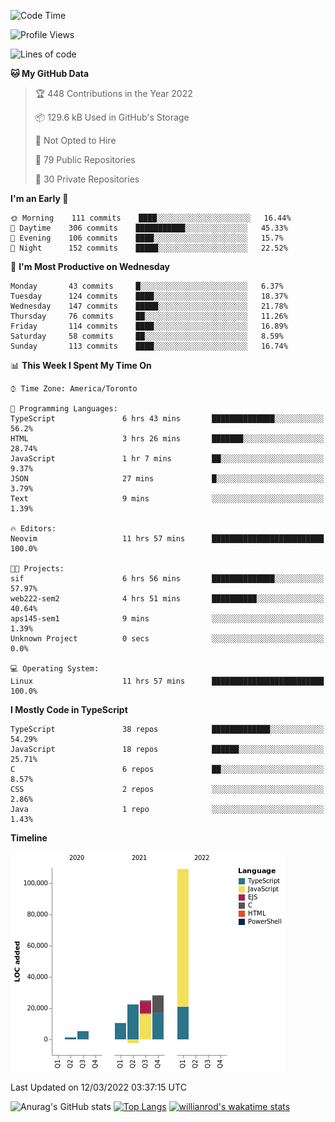 <!--START_SECTION:waka-->
![Code Time](http://img.shields.io/badge/Code%20Time-185%20hrs%2026%20mins-blue)

![Profile Views](http://img.shields.io/badge/Profile%20Views-9-blue)

![Lines of code](https://img.shields.io/badge/From%20Hello%20World%20I%27ve%20Written-199%20Thousand%20lines%20of%20code-blue)

**🐱 My GitHub Data** 

> 🏆 448 Contributions in the Year 2022
 > 
> 📦 129.6 kB Used in GitHub's Storage 
 > 
> 🚫 Not Opted to Hire
 > 
> 📜 79 Public Repositories 
 > 
> 🔑 30 Private Repositories  
 > 
**I'm an Early 🐤** 

```text
🌞 Morning    111 commits    ████░░░░░░░░░░░░░░░░░░░░░   16.44% 
🌆 Daytime    306 commits    ███████████░░░░░░░░░░░░░░   45.33% 
🌃 Evening    106 commits    ████░░░░░░░░░░░░░░░░░░░░░   15.7% 
🌙 Night      152 commits    █████░░░░░░░░░░░░░░░░░░░░   22.52%

```
📅 **I'm Most Productive on Wednesday** 

```text
Monday       43 commits     █░░░░░░░░░░░░░░░░░░░░░░░░   6.37% 
Tuesday      124 commits    ████░░░░░░░░░░░░░░░░░░░░░   18.37% 
Wednesday    147 commits    █████░░░░░░░░░░░░░░░░░░░░   21.78% 
Thursday     76 commits     ██░░░░░░░░░░░░░░░░░░░░░░░   11.26% 
Friday       114 commits    ████░░░░░░░░░░░░░░░░░░░░░   16.89% 
Saturday     58 commits     ██░░░░░░░░░░░░░░░░░░░░░░░   8.59% 
Sunday       113 commits    ████░░░░░░░░░░░░░░░░░░░░░   16.74%

```


📊 **This Week I Spent My Time On** 

```text
⌚︎ Time Zone: America/Toronto

💬 Programming Languages: 
TypeScript               6 hrs 43 mins       ██████████████░░░░░░░░░░░   56.2% 
HTML                     3 hrs 26 mins       ███████░░░░░░░░░░░░░░░░░░   28.74% 
JavaScript               1 hr 7 mins         ██░░░░░░░░░░░░░░░░░░░░░░░   9.37% 
JSON                     27 mins             █░░░░░░░░░░░░░░░░░░░░░░░░   3.79% 
Text                     9 mins              ░░░░░░░░░░░░░░░░░░░░░░░░░   1.39%

🔥 Editors: 
Neovim                   11 hrs 57 mins      █████████████████████████   100.0%

🐱‍💻 Projects: 
sif                      6 hrs 56 mins       ██████████████░░░░░░░░░░░   57.97% 
web222-sem2              4 hrs 51 mins       ██████████░░░░░░░░░░░░░░░   40.64% 
aps145-sem1              9 mins              ░░░░░░░░░░░░░░░░░░░░░░░░░   1.39% 
Unknown Project          0 secs              ░░░░░░░░░░░░░░░░░░░░░░░░░   0.0%

💻 Operating System: 
Linux                    11 hrs 57 mins      █████████████████████████   100.0%

```

**I Mostly Code in TypeScript** 

```text
TypeScript               38 repos            █████████████░░░░░░░░░░░░   54.29% 
JavaScript               18 repos            ██████░░░░░░░░░░░░░░░░░░░   25.71% 
C                        6 repos             ██░░░░░░░░░░░░░░░░░░░░░░░   8.57% 
CSS                      2 repos             ░░░░░░░░░░░░░░░░░░░░░░░░░   2.86% 
Java                     1 repo              ░░░░░░░░░░░░░░░░░░░░░░░░░   1.43%

```


**Timeline**

![Chart not found](https://raw.githubusercontent.com/wise-introvert/wise-introvert/master/charts/bar_graph.png) 


 Last Updated on 12/03/2022 03:37:15 UTC
<!--END_SECTION:waka-->

![Anurag's GitHub stats](https://github-readme-stats.vercel.app/api?username=wise-introvert&count_private=true&show_icons=true)
[![Top Langs](https://github-readme-stats.vercel.app/api/top-langs/?username=wise-introvert&langs_count=10)](https://github.com/anuraghazra/github-readme-stats)
[![willianrod's wakatime stats](https://github-readme-stats.vercel.app/api/wakatime?username=wiseintrovert)](https://github.com/anuraghazra/github-readme-stats)
